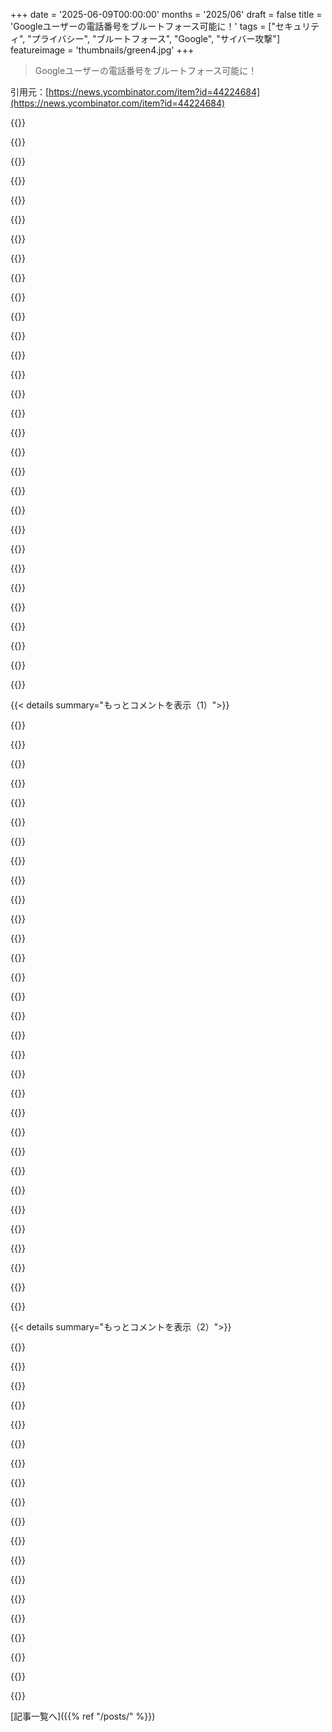 +++
date = '2025-06-09T00:00:00'
months = '2025/06'
draft = false
title = 'Googleユーザーの電話番号をブルートフォース可能に！'
tags = ["セキュリティ", "プライバシー", "ブルートフォース", "Google", "サイバー攻撃"]
featureimage = 'thumbnails/green4.jpg'
+++

> Googleユーザーの電話番号をブルートフォース可能に！

引用元：[https://news.ycombinator.com/item?id=44224684](https://news.ycombinator.com/item?id=44224684)




{{<matomeQuote body="この記事を読んで面白いと思ったんだけど、Hosting ProviderとかISPから/64のIPv6ブロックを少なくとも一つもらうのって結構普通じゃん？<br>なのに、ほとんどのレート制限やIPブロックは単一IP向けなんだよね。<br>IPv6を扱うなら、/64ブロック全体をレート制限したりブロックしたりすべきみたいだね。" userName="zerof1l" createdAt="2025/06/09 16:03:58" color="#ff5733">}}




{{<matomeQuote body="IPv6はIPブロックの考え方にだいぶダメージ与えたんじゃないかと思うと、かなり驚くわ。<br> résident Userでも、DHCPv6 Prefix Delegationで自動的に/56とか/48をリクエストできるんだよ。<br>俺はComcastで/56を持ってる。これは Résident Userだけでも、最大65536個の/64ブロックになりうるんだから、IPv6でIP Filteringを試みるなら、単一IPブロックを/64ブロックに置き換えるより、ずっと賢くなくちゃダメだね。" userName="bscphil" createdAt="2025/06/09 17:53:06" color="#38d3d3">}}




{{<matomeQuote body="もしユーザーがアドレスを一つしか持ってない場合、どうやって二つを区別するんだ？<br>大きなブロックを（Providerが）ブロック単位で配るか単一アドレスで配るかに基づいて、共有する必要があるみたいだけど…。" userName="punnerud" createdAt="2025/06/09 16:13:54" color="">}}




{{<matomeQuote body="何だって？IPv6は最初の64ビットがネットワーク、最後の64ビットがHostになるように設計されたんだ。<br>/64はIPv6で最小のネットワークだから、ほとんどのProviderはIPv6 Public Addressを要求されたら/64を配る。なぜならA) ほとんどのRate Limitingが/64を使うから、そしてB) IPv6はIPが多すぎて、誰も気にしないからだ。<br>Vultrは少なくとも一つ/32を見つけたよ（2001:19F0::/32）。これを/64に分割すると、約42億の異なるネットワーク、つまり存在するIPv4 Addressと同じ数になる。<br>ARINは要求する誰にでも/48のIPv6 Subnetをくれるし、もっと大きなPrefixを取得するのも難しくないよ。" userName="stackskipton" createdAt="2025/06/09 17:31:52" color="#ff5733">}}




{{<matomeQuote body="＞ /64がIPv6の最小ネットワーク<br>/64はIPv6の最小ネットワークじゃないよ。/112とか/126とか、好きなサイズを持つことは何の問題もない。<br>ただし、SLAACが機能する唯一のネットワークサイズだから、LANサイズとしては良い選択肢だけどね。" userName="growse" createdAt="2025/06/09 18:09:31" color="">}}




{{<matomeQuote body="実用的な話をしてるんだ。もっとネットワークを減らせるって知ってるけど、壊れるものもたくさんあるんだよ。" userName="stackskipton" createdAt="2025/06/09 18:33:46" color="">}}




{{<matomeQuote body="IP Blockingから始めて、問題行動が続いたらブロックにUpgradeするのは既によくあることだよ。<br>/64をスタート地点と仮定するのは簡単な勝利だし、リピーターに対してそれをBump upするのも全体的な計画から見てかなり簡単そうに見えるね。" userName="Guvante" createdAt="2025/06/09 17:58:03" color="">}}




{{<matomeQuote body="でもCGNATって、こういう手法をObsoleteにしない？俺のweb scrapingは全部スマホ経由でProxyしてるけど、Cloudflareで保護されてるサイトでもかなりAggressiveにやってもIPブロックされることはめったにないよ。" userName="TechDebtDevin" createdAt="2025/06/09 23:16:40" color="">}}




{{<matomeQuote body="それいいね、ShadyなOperatorによく使われる人気のHost、[BuyVM](https://my.frantech.ca/cart.php?gid=37)は、一番安いプラン（月2ドル、今は7ドルだけ在庫ありだけど）でも/48をくれるんだって。" userName="markasoftware" createdAt="2025/06/09 19:53:39" color="#ff5c5c">}}




{{<matomeQuote body="インドの大きいISPで、家にも直接ルーティングできるIPv6が割り当てられてるんだって。Tailscaleで気づいたんだけど、どうやってだろう。90年代のネット荒らし時代が来た感じかな。" userName="gumbojuice" createdAt="2025/06/10 07:01:39" color="">}}




{{<matomeQuote body="BuyVMってもっと背景知ってる？ちゃんとやってる業者で、BGPとか変わった機能もあるんだ。DMCA無視って言われるけど、怪しいブレットプルーフとは違うよ。規模は全然違うけど、Cloudflareがある特定分野で使われるのに似てるかもね。" userName="madars" createdAt="2025/06/09 20:56:17" color="">}}




{{<matomeQuote body="Comcastから／56ってどうやって貰ったの？俺は／60までしか無理なんだ。それより大きいと／60になっちゃうんだけど。" userName="bigstrat2003" createdAt="2025/06/09 20:13:21" color="">}}




{{<matomeQuote body="BuyVMは”DMCA ignored”でかなり有名だよ。「dmca ignored buyvm lowendtalk」で検索するとフォーラムで海賊版サイトに良いってスレッドが見つかるはず。RIAAからも著作権法無視って言われたし https://www.musicbusinessworldwide.com/files/2025/01/USTR-20... CSAMサイトをホストしてたって話も少なくとも1つあるよ。" userName="markasoftware" createdAt="2025/06/09 22:49:17" color="#ff33a1">}}




{{<matomeQuote body="例えばGCPはVMごとに／96を配ってるから、これって理論だけじゃなく実際に使われてるんだ。" userName="johncolanduoni" createdAt="2025/06/10 08:09:32" color="">}}




{{<matomeQuote body="良い質問だね。今見たら／60しか貰ってないや。前は／56だったんだけど変わったみたい。ネットワークが少なくてnetworkdが自動で／64を割り当ててくれたから変更に気づかなかったんだ。" userName="bscphil" createdAt="2025/06/10 07:30:31" color="">}}




{{<matomeQuote body="ダメなネットワーク機器はちゃんと扱えないかもね。SLAACとか、ホストに／64を前提とするIPv6ツールやブラックリスト設定は多いはず。このRFC https://datatracker.ietf.org/doc/html/rfc7421#section-4.2 には／64じゃないとダメな事が載ってるよ。" userName="stackskipton" createdAt="2025/06/09 22:25:35" color="#ff33a1">}}




{{<matomeQuote body="IPレート制限なんて、もう15〜20年前から悪用防ぐのにマジで役に立つツールじゃないって。" userName="bsamuels" createdAt="2025/06/09 18:36:21" color="">}}




{{<matomeQuote body="”Dmca ignored”って、”shady operators”とは全然違うからね。" userName="wredcoll" createdAt="2025/06/09 23:35:09" color="">}}




{{<matomeQuote body="大手企業でさえ、こういうこと分かってるはずなのに、笑っちゃうくらい間違えてるんだよね。<br>俺の会社も有名なCDNのクライアントなんだけど、同じIPv6の/64から繋いでも『いつもと違うIPからの新しい接続だよ』って通知してくるのが普通だって思ってるみたい。" userName="vladvasiliu" createdAt="2025/06/09 18:33:52" color="">}}




{{<matomeQuote body="ここでの問題は、大学とかの大きなネットワークでも/64を何百人もの学生が同時に使うこと。<br>講義でGitHubからツールをDLしてって言ったら、最初の10人はできるけど、残りはrate limitされちゃうんだ。<br>NATでも同じ状況はあるけど、IPv6ならもっとマシになるはずなのにね。" userName="ajsnigrutin" createdAt="2025/06/10 12:08:34" color="#45d325">}}




{{<matomeQuote body="ほとんどの人が/64でブロックすると思ってたんだ。<br>でも、/64内で怪しいIPv6を数えて、閾値を超えたらブロック/スロットルするのが一番安全かもね。<br>/64内のIPv6ごとの怪しいトラフィックの割合を閾値にするのも良さそう。" userName="benlivengood" createdAt="2025/06/09 16:36:23" color="#ff5733">}}




{{<matomeQuote body="うん、それ、よくやられてることだね。" userName="AtomicByte" createdAt="2025/06/09 17:06:07" color="">}}




{{<matomeQuote body="それだけじゃ十分じゃないよ。<br>/48ブロックなんて簡単に入手できるからね。<br>ちゃんとやるには、ASNごとに分けてIPアドレスの割り当てポリシーを見て、どの粒度で対策すべきか考える必要があるんだ。" userName="johncolanduoni" createdAt="2025/06/09 23:57:12" color="#45d325">}}




{{<matomeQuote body="実質的に、/64は新しい/32みたいなもんだよ。<br>ISPは本当は/56か/48をくれるべきなんだ。" userName="chgs" createdAt="2025/06/10 07:50:04" color="">}}




{{<matomeQuote body="IPv6で/64にrate limitかけるのはよく知られてることだよ。<br>Googleも他のサービスではやってるの知ってるし。<br>これはIPv6導入したときにちゃんと更新されてなかったみたいだね。" userName="stackskipton" createdAt="2025/06/09 17:04:11" color="#ff33a1">}}




{{<matomeQuote body="connection trackingを使ったインバウンド接続のブロックは、NATとは別の話だよ。<br>NATはその性質上、デフォルトで前者（ブロッキング）を意味するだけなんだ。" userName="rlpb" createdAt="2025/06/10 21:40:18" color="">}}




{{<matomeQuote body="直接接続ってのは良いことだし、本来のインターネットのあり方なんだ。<br>NATがあるから、IPv4はこんなに長く続いた唯一の理由だよ。" userName="icedchai" createdAt="2025/06/10 13:08:15" color="">}}




{{<matomeQuote body="そうそう、IPv6でNATは一般的じゃないんだよ。それが大きな特徴の一つなんだよね。" userName="chgs" createdAt="2025/06/10 07:48:42" color="">}}




{{<matomeQuote body="古いページのメンテってマジ大変だろうね。昔からのサイトが抱える、何年も前のものの量はヤバいし、全部の組み合わせテストなんて無理だよ。<br>どれだけ古いアプリがあるか知りたいなら、Gmailの設定画面を探ってみな。2004年の頃のGmailの見た目のポップアップが出てくるから。" userName="jeffbee" createdAt="2025/06/09 14:27:40" color="#ff33a1">}}




{{<matomeQuote body="「レガシーページのメンテ大変」って？<br>2024年に3500億ドルの収益があっても、それじゃ足りないってことか…。皮肉たっぷりだね。" userName="belter" createdAt="2025/06/09 14:37:04" color="">}}




{{< details summary="もっとコメントを表示（1）">}}

{{<matomeQuote body="古いページのメンテは大変だよね。僕がいた会社では、インターンや新人に古い情報やブランドに合わないものを探させるタスクをやってたよ。これは新しい人が会社の全体像や製品の歴史を学ぶのに役立ったんだ。" userName="reaperducer" createdAt="2025/06/09 15:07:02" color="">}}




{{<matomeQuote body="だから企業は古いサービスをどんどん廃止するんだよ。「なんでそのまま置いといてくれないの？」って思うかもしれないけど、そういうのって結局セキュリティホールになるから。一番安全なコードは、コードがない状態なんだよね。" userName="paxys" createdAt="2025/06/09 14:50:51" color="#ff5733">}}




{{<matomeQuote body="これが今の”学習”のダメなとこだね。ページ読んで、本来あるべき姿と比べて、古けりゃ直して次に進む。分かってる、これって”仕事”みたいに聞こえるかもだけど、それが仕事なんだよ。君が僕が実際にやったタスクをすぐ否定するのが、皮肉言いたくなるほどイラつくね。" userName="dylan604" createdAt="2025/06/09 15:59:29" color="">}}




{{<matomeQuote body="新人ってどうやって”本来あるべき姿”を知るの？" userName="valicord" createdAt="2025/06/09 16:58:21" color="">}}




{{<matomeQuote body="君の主張は一見もっともらしいけど、深く考えると違うと思うな。Google Readerにどんなセキュリティ問題があった？<br>認証の古いAPIが危険なのは分かるけど、もしアーキテクチャのせいでクライアントが悪用されるなら、製品を残してるのが問題じゃなくて、君が元々ヤバい設計をしたのが問題だと思うよ。" userName="okanat" createdAt="2025/06/09 15:47:38" color="#38d3d3">}}




{{<matomeQuote body="In addition to having the money, Google also needs the incentive to spend that money on such projects. If the perceived return on capital is low (or negative!), the incentive is simply not there.<br>Googleはお金があっても、こういう地味なプロジェクトは儲けが少ないとやらないんだよ。投資対効果低いとやらないってことね。" userName="staticshock" createdAt="2025/06/09 14:47:22" color="">}}




{{<matomeQuote body="Something that can be hard to appreciate if you haven’t managed this sort of project is that it can be surprisingly hard to throw money at the problem.If you try to hire at your regular ”bar” for skill for boring work like this - people will often quit. This is one of the reasons many company’s integrations are lacking despite it being a strategic interest - integration work is miserable and doesn’t help your career.Hiring below the skillbar at the same pay, is dangerous and often doesn’t actually work out - if it was that easy someone more skilled probably would have fixed this a while ago.So you try to pay more for the miserable work - but hold on, now you have to pay out of band salaries, and legal tells you that opens you to massive liabilities.Ok - maybe you can just level them differently? No, HR will tell you that will mess with all your internal level processes - which are key to running the company. They’re going to add a lot of additional overhead tracking these ”fake” leveling bands and dealing with the consequences.None of this means the problem is literally unsolvable, but it now requires a huge amount of time and effort from people near the top of the company who everyone would much rather spend their time on making the company better.All of this to say - sure you could solve this problem, but it’s actually much more complex than adding some line items to a budget.Source: have watched many big companies try and fail for years to staff unsexy work like this.<br>こういう地味な修正作業に人当てるの、めちゃくちゃ難しいんだよね。優秀な人は辞めちゃうし、そうじゃない人はうまくいかない。給料上げたりレベル変えたりしようとすると、人事とか法務が面倒だし。結局、上の人が時間割かないと無理。予算増やすよりずっと複雑だよ。大企業がこういう作業で失敗するのよく見てきたからわかるわ。" userName="Magmalgebra" createdAt="2025/06/09 14:58:54" color="#38d3d3">}}




{{<matomeQuote body="Bug bounty program appears to be an efficient spend. For a few thousand dollars they mobilize unpaid people looking for extreme edge cases and then surface these issues. It would’ve cost way more to pay an employee to search for this.<br>Bug bounty programは効率的だよね。安い費用でたくさんの人がエッジケース探してくれるんだから。社員にやらせるよりずっと安上がり。" userName="xivzgrev" createdAt="2025/06/09 14:58:29" color="">}}




{{<matomeQuote body="Google’s main search page is the slowest page ＆ UI I have found on the internet today (not accounting for bandwidth limits). Even on modern devices it lags at text entry and even rearranges characters in the text box so you have to wait 10＋ seconds for it to finish loading or it will go haywire. The shopping and other pages are actually worse. So it appears you’re right, ＄350B isn’t enough money to maintain a web page in 2025.<br>Googleのメイン検索ページ、ネットで一番遅いUIかも。入力も遅れるし、文字化けすることもある。ショッピングとか他のページはもっとひどい。ホント、350Bドルあっても2025年にウェブページすら維持できないってこと？って感じ。" userName="0xbadcafebee" createdAt="2025/06/09 16:19:02" color="">}}




{{<matomeQuote body="In addition to having the money, Google also needs the incentive to spend that money on such projects. If the perceived return on capital is low (or negative!), the incentive is simply not there.Perhaps Google should Google the concepts of “customer service,” “standing behind your product,” and “brand reputation.”<br>Googleはお金があっても、こういう地味なプロジェクトは儲けが少ないとやらないんだよ。投資対効果低いとやらないってことね。Googleは「customer service」とか「brand reputation」って概念をGoogleで検索してみたら？って思うわ。" userName="reaperducer" createdAt="2025/06/09 15:12:04" color="">}}




{{<matomeQuote body="What is the point of assigning something to a new hire, if they can’t do it without another person watching the whole thing over their shoulder AND they are unlikely to benefit from this knowledge in the future (since it’s a legacy page that is supposed to be deleted)？<br>レガシーページみたいな仕事、新人にやらせる意味ある？誰かが見てないとできないし、どうせすぐ消すページなら将来の役に立たないじゃん。" userName="valicord" createdAt="2025/06/09 17:53:42" color="">}}




{{<matomeQuote body="I was recently editing the Wikipedia page for Google Bookmarks (2005-2021). I wanted to add a logo to the page, but I was having a lot of trouble finding a high-quality copy of the logo anywhere. Eventually I figured out that Google’s old URL scheme for product logos was very guessable, and they had never taken it down: https://www.google.com/intl/en-US/images/logos/bookmarks_log...<br>They’ll probably never stop serving those old URLs because who KNOWS where they might still be in use. One of surely a million examples of weird little legacy things Google is stuck with.<br>Google BookmarksのWikipediaページ編集してた時に、ロゴ探すのが大変で。結局、Googleの昔のURLスキームがまだ生きてて見つかったんだ。https://www.google.com/intl/en-US/images/logos/bookmarks_log...<br>こういう古いURL、どこで使われてるか分からないから消せないんだろうね。Googleが抱える遺産問題の一例だわ。" userName="oxguy3" createdAt="2025/06/09 17:02:43" color="#ff5733">}}




{{<matomeQuote body="Google Reader used Google accounts for authentication, so an exploit in Reader could potentially be compromising to your entire Google account. This very article gives an example of that; Looker Studio was used to reveal the name on any account, even though most accounts have likely never used Looker Studio.Google could mitigate this by not having universally shared accounts across all services, but they’re not going to do that because most users would find that inconvenient.<br>Google Readerも共通アカウントだったから、そこで脆弱性が見つかるとGoogleアカウント全体が危ないかも。この記事のLooker Studioの例みたいにね。Googleはサービスごとにアカウント分ければリスク減らせるけど、ユーザーが不便がるから絶対やらないだろうね。" userName="oxguy3" createdAt="2025/06/09 16:54:23" color="">}}




{{<matomeQuote body="何かのセキュリティ影響を簡単に答えられたら、ハックや情報漏洩なんて起きないよな。単純に分かんないんだよ。それに、調べるのには金がめちゃくちゃかかるしね。" userName="paxys" createdAt="2025/06/09 15:54:47" color="">}}




{{<matomeQuote body="”It must be a daunting chore to maintain all the legacy pages”<br>レガシーなページを全部メンテするのって、大変な作業だろうな。Facebookの”poke”機能、あれ誰がメンテしてんだろうっていつも思うんだ。" userName="fer" createdAt="2025/06/09 14:37:56" color="">}}




{{<matomeQuote body="いいじゃん！Cool URLs never die。Googleなら古いロゴの参照をコードベースでもっと効率的に検索できると思ってたけどさ。" userName="xnx" createdAt="2025/06/09 18:24:55" color="">}}




{{<matomeQuote body="なんか推測してみようと思って、moon.google.comを見てみたんだ。まだ動いてる古いGoogleのアプリ/ジョークの一つだよ。誰かがmoon.google.comをもっと新しい見た目にして、月もたくさんにしてくれたみたい。Googleは製品をすぐ捨てるって言う人もいるけどさ。" userName="jeffbee" createdAt="2025/06/09 16:41:08" color="">}}




{{<matomeQuote body="ウェブサイト作る時って、使う情報やテキストは開発者に渡されるじゃん。開発チームがちゃんとやったか確認するために、同じデータをQAチームにも渡すんだよ。どうしてこんなに鈍いんだ？わざとなのか？" userName="dylan604" createdAt="2025/06/09 18:07:06" color="">}}




{{<matomeQuote body="元記事の投稿者は、ウェブサイトの整理作業は会社とか製品、歴史を学ぶ方法になるって言ってたね。まあ、分かりやすいことならいいけど、新しいインターンがいつ質問したらいいかって、どうやって分かるんだろ？" userName="pests" createdAt="2025/06/09 18:03:22" color="">}}




{{<matomeQuote body="すごいな。ただセキュアなコードを書けばいいんだ。なんで今まで誰もそんなこと思いつかなかったんだろ？" userName="olalonde" createdAt="2025/06/09 16:32:34" color="#785bff">}}




{{<matomeQuote body="Googleに”カスタマーサービス”、”standing behind your product”、”ブランド評判”の概念を検索させろって？<br>Googleは顧客（広告主）からの評判には満足してるんだろうね。G Suiteを買う法人も顧客だけど、Googleのユーザーの大半は顧客じゃない。Googleは、俺が車のガソリンの気分を気にするのと同じくらいしか、ユーザーのこと気にしてないよ。" userName="xp84" createdAt="2025/06/09 18:01:04" color="#ff5733">}}




{{<matomeQuote body="こんな簡単なことで失敗する人が多いの、マジで驚くよ。もし従業員として、タスクに必要な情報が足りなかったら、ちゃんと声を上げなきゃ。聞かなかったからって、変なトラブルになることなんてないんだから。" userName="dylan604" createdAt="2025/06/09 17:24:44" color="">}}




{{<matomeQuote body="僕はよく新人に仕事を任せるんだ。長年チームにいると見慣れてておかしいと思わなくなったことでも、新しい視点で質問してくれるのを期待してるからね。<br>新人が間違ってたら、なんでそうなのか説明すれば彼らの学びになるし、もし新人が正しければ、今のやり方がおかしいって分かってこっちの学びになる。どっちにしても得るものがあるんだ。" userName="jeffbee" createdAt="2025/06/09 18:20:20" color="">}}




{{<matomeQuote body="ずいぶん昔、Facebookを使って誰かの電話番号を見つけようとした時に似たようなことをやったな。<br>パスワードをリカバリーする時に、Facebookが電話番号の大部分を表示してくれたから、それをvcardファイルに書き出して自分のスマホに取り込んで、写真を見て確認したんだ。驚くほど上手くいったよ。" userName="atum47" createdAt="2025/06/09 15:40:55" color="#ff33a1">}}




{{<matomeQuote body="Googleのプロフィール写真や他のGoogleアプリでも似たような穴があるんだ。<br>例えばGoogleマップで「John Smith」ってレビューを見たら、Google Hangoutsでjohnsmith@gmail.comとかsmithjohn@gmail.comとか、色々メールアドレスを推測して追加してみるんだ。<br>そうするとプロフィール写真が見れるから、比較して本人か確認できるってわけ。" userName="VladVladikoff" createdAt="2025/06/09 16:56:56" color="#ff33a1">}}




{{<matomeQuote body="だから僕は、こういうサービスには本当の電話番号を使わないことにしてるんだ。<br>サービスを使うのに僕の電話番号なんて要らないしね。" userName="dheera" createdAt="2025/06/09 17:07:22" color="">}}




{{<matomeQuote body="Googleは何年も前から有効な電話番号を求めてるよ。他のほとんどの大手プロバイダーもそうだ。<br>登録した電話番号を失くすと、アカウントから締め出される可能性もあるんだ。<br>君はどうやってるの？" userName="shwouchk" createdAt="2025/06/09 18:07:22" color="">}}




{{<matomeQuote body="僕は数年使ってたHotmailアカウントを、電話番号を失くしたせいで失ったんだ。<br>昔、上司が個人的な用途で携帯代を出してくれるって言ってくれて、それでカナダに来た最初のiPhone 3Gを手に入れたんだけど、その会社を辞めた後、アカウントに問題があった時にあの電話番号が必要になるって考えてなかったんだ。<br>結局、全ての復旧方法を試したけどダメだった。悲しいことに、そのアカウントからたまにメールが転送されてきてたんだけど（最近は来てないけど）、何年も来てたんだ。失くしたのはすごく痛い。<br>さらに最悪だったのは、昔は個人情報をオンラインで提供するのをすごく警戒してたから、名前を「John Fokendoe」とか適当な誕生日で登録してたんだ。<br>だから、入力した情報が思い出せなくて、何年分もの情報が失われた。<br>Googleアカウントは、電話を失くした場合に備えてバックアップコードをダウンロードして安全なフォルダに保存してるよ。" userName="14" createdAt="2025/06/10 03:34:36" color="">}}




{{<matomeQuote body="僕には今、3つのアクティブなGmailアカウントがあるんだけど、全部最初の「口コミ」紹介時代から使ってるんだ。<br>昔はスパムを使い捨てアカウントにマッピングするプロジェクトとかで、もっとたくさんのGmailアカウントを作ってたよ。<br>これらのアカウントには一度も電話番号を紐付けたことがないんだ。<br>今使ってるGmailアカウントも電話番号は関連付けてないし、リカバリーとかセキュリティで電話番号の紐付けを求められても断ってる。<br>電話番号でサインアップしたことがないから、失くす電話番号もないんだ。<br>セキュリティチャレンジがあっても、関連付けられたGmailアカウントで認証してる。<br>僕の出生証明書上の名前とか、電話番号とか、実際の家の住所とかはネット上にはほとんど痕跡がないんだ…そういう情報でバックトレースしようとする人は、結局親戚とか、違うけど似た名前の西オーストラリアの人に行き着くことがほとんどだね。" userName="defrost" createdAt="2025/06/10 00:46:17" color="">}}




{{<matomeQuote body="彼ら自身のポリシーによって、「必須」にできる度合いには限界があるんだ。<br>新しい（または工場出荷時状態にした）Android/ChromeOSデバイスを初期設定する時、Googleアカウントが「必須」なんだ。だからアカウントを持ってない（または持ってないと言う）場合、デバイスの初期設定プロセスで新しいGoogleアカウントを生成してくれる。<br>デバイスに電話番号やSIMカードがなくてもね。<br>僕は長年何台かAndroid/ChromeOSデバイスを使ってきたけど、どれも新しいGoogleアカウントを生成させてきたよ。<br>これらのアカウントには電話番号は関連付けられてないんだ。<br>だいたいこれらのアカウントはGoogle Playストアで無料アプリをダウンロードする以外にはあまり使わないかな…<br>もっと extensiveに使ったら、「続行するにはこのアカウントに電話番号を追加する必要があります」ってなるかも？" userName="bsammon" createdAt="2025/06/09 22:18:39" color="#ff5733">}}

{{</details>}}




{{< details summary="もっとコメントを表示（2）">}}

{{<matomeQuote body="「Android/ChromeOSの初期設定でGoogleアカウントが必須」ってのは、僕がAndroidを詳しく見たのはしばらく前だけど、そうじゃなかったのを覚えてるし、ネットでちょっと検索した感じでも今もそうみたいだよ。" userName="userbinator" createdAt="2025/06/10 01:54:55" color="">}}




{{<matomeQuote body="グーグルアカウントなしで進むってボタン押すだけでいけるの？そんなオプション毎回見逃してただけ？分かりにくい方法ならリンク貼ってよ。”ググれ”も昔みたいに簡単じゃないんだよ。" userName="bsammon" createdAt="2025/06/10 04:37:16" color="">}}




{{<matomeQuote body="シム入れたらいつでもあなたの番号取れるよ。だって彼ら、あなたのスマホをコントロールしてるんだから。" userName="megous" createdAt="2025/06/09 22:45:07" color="">}}




{{<matomeQuote body="面白いんだけど、電話番号ってシムカードに保存されてないんだ。代わりにグローバルにユニークなアイシーシーアイディー番号が入ってて、通信会社がそれをあなたの番号と紐づけてる。だから番号をシムとか会社間で移せるし、スマホ自体は自分の番号知らないままでいられるんだよ。" userName="vesinisa" createdAt="2025/06/10 06:15:42" color="#ff5c5c">}}




{{<matomeQuote body="面白いけど、それ関係ないよ。シムをスマホに入れた瞬間にグーグルはあなたの番号を手に入れられるんだ。それ、グーグルの機能でもあるしね。" userName="megous" createdAt="2025/06/10 16:38:08" color="">}}




{{<matomeQuote body="スマホが自分の番号知らないのが、うちのスマホみたいに意外と面倒なんだよね！" userName="namibj" createdAt="2025/06/10 12:17:35" color="">}}




{{<matomeQuote body="ユーエスエーではどうだか知らないけど、イーユーではこういう時のために2ドルでプリペイドシムカード買って、ほぼずっと使えるよ。あんまり使わないならあと1～2ドルチャージ要るかもだけど、そういう風に分けるにはそれくらいの値段だよ。" userName="mystifyingpoi" createdAt="2025/06/09 18:19:04" color="#ff5733">}}




{{<matomeQuote body="イーユーのどこ？アイルランドで見つけたベストなやつは、番号を維持するために半年ごとに最低5ユーロチャージ要るんだ。まだ自動化はできてないけどね。" userName="extraduder_ire" createdAt="2025/06/10 03:06:27" color="">}}




{{<matomeQuote body="確実じゃないけど、ポーランドのオレンジのプリペイドだと、チャージに関わらずアカウントを365日延長するのに7ドルくらいかかる。でも手動でアクティベートしなきゃいけないし、普通の使い方じゃないかも。" userName="mystifyingpoi" createdAt="2025/06/10 05:54:38" color="#45d325">}}




{{<matomeQuote body="最初から番号で登録してないなら、番号追加しろって言われるけど、スキップできるよ。" userName="marssaxman" createdAt="2025/06/10 01:04:47" color="">}}




{{<matomeQuote body="本物の電話番号以外に何使ってんの？必須の電話番号認証サービス、どうやってパスすんの？教えてよ。" userName="cosmojg" createdAt="2025/06/11 15:59:10" color="">}}




{{<matomeQuote body="毎秒4万件もリクエスト送って、サーバーに長時間負荷かけてるのに、アラーム鳴らさないでリソース急増させないってすごいね！感心しちゃったよ。" userName="VladVladikoff" createdAt="2025/06/09 16:41:28" color="">}}




{{<matomeQuote body="アラーム鳴ったけどすぐ収まったとか、担当者が見る前に戻ったとかかもね。<br>Google規模だと毎秒4万件なんて大したことないし、IP変えたりIPv6使えば気づかれにくいよ。<br>監視じゃなくて、JavaScript無効なフローでトークン借りてレート制限かからないのが問題なんだよ。" userName="kevindamm" createdAt="2025/06/09 16:48:19" color="#ff5733">}}




{{<matomeQuote body="参考までに、Googleって1秒間に検索クエリを16万件くらい処理してるらしいよ。" userName="userbinator" createdAt="2025/06/10 01:51:31" color="#45d325">}}




{{<matomeQuote body="もしかしたら、そのためにボットネット使ったのかもね？<br>リクエストごとに違うIPアドレスからとかさ。" userName="amelius" createdAt="2025/06/09 22:32:01" color="">}}




{{<matomeQuote body="こうやってバグバウンティ減らしちゃうと、自分たちで首絞めてるようなもんだよ。" userName="RankingMember" createdAt="2025/06/09 17:28:46" color="">}}




{{<matomeQuote body="報酬が少ないせいで、ホワイトハットが報告しなくなったらどうなるか、サービス提供側は忘れてるっぽいね。企業の欲張りはみんなにとって良くないよ。" userName="yapyap" createdAt="2025/06/10 12:29:54" color="">}}




{{<matomeQuote body="2025年、2023年、2021年の同じような話のリンクだよ。<br>https://qbix.com/blog/2025/06/06/%e2%80%9cno-way-to-prevent-...<br>https://qbix.com/blog/2023/06/12/no-way-to-prevent-this-says...<br>https://qbix.com/blog/2023/06/12/no-way-to-prevent-this-says...<br>どれが一番ウケる？" userName="EGreg" createdAt="2025/06/09 17:31:36" color="#38d3d3">}}

{{</details>}}



[記事一覧へ]({{% ref "/posts/" %}})
